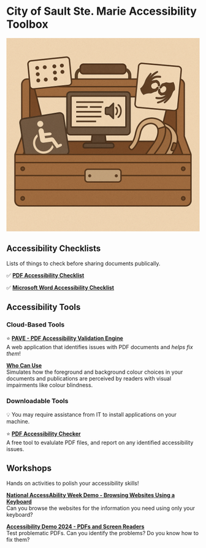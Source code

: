 # City of Sault Ste. Marie Accessibility Toolbox

![Accessibility Toolbox](./toolbox.png)

## Accessibility Checklists

Lists of things to check before sharing documents publically.

✅ [**PDF Accessibility Checklist**](./pdfAccessibilityChecklist/README.md)

✅ [**Microsoft Word Accessibility Checklist**](./wordAccessibilityChecklist/README.md)

## Accessibility Tools

### Cloud-Based Tools

⭐ [**PAVE - PDF Accessibility Validation Engine**](https://pave-pdf.org/index.html)<br />
A web application that identifies issues with PDF documents and _helps fix them_!

[**Who Can Use**](https://www.whocanuse.com/)<br />
Simulates how the foreground and background colour choices in your documents
and publications are perceived by readers with visual impairments like colour blindness.

### Downloadable Tools

💡 You may require assistance from IT to install applications on your machine.

⭐ [**PDF Accessibility Checker**](https://pac.pdf-accessibility.org/en)<br />
A free tool to evalulate PDF files, and report on any identified accessibility issues.

## Workshops

Hands on activities to polish your accessibility skills!

[**National AccessAbility Week Demo - Browsing Websites Using a Keyboard**](https://cityssm.github.io/tip-of-the-month/2025/06-jun/browsing-websites-using-a-keyboard.html)<br />
Can you browse the websites for the information you need using only your keyboard?

[**Accessibility Demo 2024 - PDFs and Screen Readers**](https://cityssm.github.io/accessibility-demo-2024/)<br />
Test problematic PDFs. Can you identify the problems? Do you know how to fix them?
